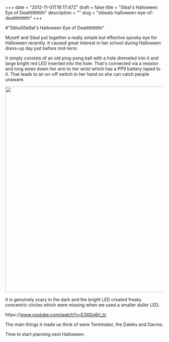 +++
date = "2012-11-01T18:17:47Z"
draft = false
title = "Sibal's Halloween Eye of Deatttttttttth"
description = ""
slug = "sibeals-halloween-eye-of-deatttttttttth"
+++

#"Sib\u00e9al's Halloween Eye of Deatttttttttth"

Myself and Sibal put together a really simple but effective spooky eye for Halloween recently. It caused great interest in her school during Halloween dress-up day just before mid-term. 

It simply consists of an old ping-pong ball with a hole dremeled into it and large bright red LED inserted into the hole. That's connected via a resistor and long wires down her arm to her wrist which has a PP9 battery taped to it. That leads to an on-off switch in her hand so she can catch people unaware.

<a href="https://s3-eu-west-1.amazonaws.com/conoroneill.net/wp-content/uploads/2012/11/Workspace-1_006.png"><img src="https://s3-eu-west-1.amazonaws.com/conoroneill.net/wp-content/uploads/2012/11/Workspace-1_006.png" alt="" title="Workspace 1_006" width="876" height="653" class="alignnone size-full wp-image-896" /></a>

It is genuinely scary in the dark and the bright LED created freaky concentric circles which were missing when we used a smaller duller LED.

httpv://www.youtube.com/watch?v=E3XGo6rl_tc

The main things it made us think of were Terminator, the Daleks and Davros.

Time to start planning next Halloween.